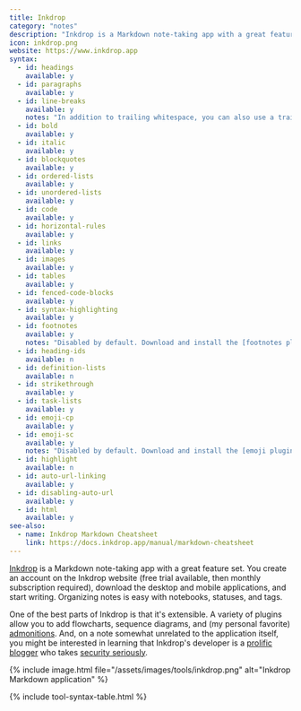 ```yaml
---
title: Inkdrop
category: "notes"
description: "Inkdrop is a Markdown note-taking app with a great feature set."
icon: inkdrop.png
website: https://www.inkdrop.app
syntax:
  - id: headings
    available: y
  - id: paragraphs
    available: y
  - id: line-breaks
    available: y
    notes: "In addition to trailing whitespace, you can also use a trailing backslash to achieve the same result."
  - id: bold
    available: y
  - id: italic
    available: y
  - id: blockquotes
    available: y
  - id: ordered-lists
    available: y
  - id: unordered-lists
    available: y
  - id: code
    available: y
  - id: horizontal-rules
    available: y
  - id: links
    available: y
  - id: images
    available: y
  - id: tables
    available: y
  - id: fenced-code-blocks
    available: y
  - id: syntax-highlighting
    available: y
  - id: footnotes
    available: y
    notes: "Disabled by default. Download and install the [footnotes plugin](https://github.com/inkdropapp/inkdrop-footnotes) to enable."
  - id: heading-ids
    available: n
  - id: definition-lists
    available: n
  - id: strikethrough
    available: y
  - id: task-lists
    available: y
  - id: emoji-cp
    available: y
  - id: emoji-sc
    available: y
    notes: "Disabled by default. Download and install the [emoji plugin](https://github.com/inkdropapp/inkdrop-markdown-emoji) to enable."
  - id: highlight
    available: n
  - id: auto-url-linking
    available: y
  - id: disabling-auto-url
    available: y
  - id: html
    available: y
see-also:
  - name: Inkdrop Markdown Cheatsheet
    link: https://docs.inkdrop.app/manual/markdown-cheatsheet
---
```


[Inkdrop](https://www.inkdrop.app) is a Markdown note-taking app with a great feature set. You create an account on the Inkdrop website (free trial available, then monthly subscription required), download the desktop and mobile applications, and start writing. Organizing notes is easy with notebooks, statuses, and tags.

One of the best parts of Inkdrop is that it's extensible. A variety of plugins allow you to add flowcharts, sequence diagrams, and (my personal favorite) [admonitions](https://github.com/libeanim/inkdrop-admonition). And, on a note somewhat unrelated to the application itself, you might be interested in learning that Inkdrop's developer is a [prolific blogger](https://blog.inkdrop.info/) who takes [security seriously](https://docs.inkdrop.app/security).

{% include image.html file="/assets/images/tools/inkdrop.png" alt="Inkdrop Markdown application" %}

{% include tool-syntax-table.html %}
